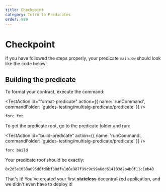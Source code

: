 ```yaml
---
title: Checkpoint
category: Intro to Predicates
order: 999
---
```



# Checkpoint

If you have followed the steps properly, your predicate `main.sw` should look like the code below:

<CodeImport
  file="../../examples/intro-to-predicates/multisig-predicate/src/main.sw"
  comment="all"
  commentType="//"
  lang="sway"
/>

## Building the predicate

To format your contract, execute the command:

<TestAction
id="format-predicate"
action={{
  name: 'runCommand',
  commandFolder: 'guides-testing/multisig-predicate/predicate'
}}
/>

```sh
forc fmt
```

To get the predicate root, go to the predicate folder and run:

<TestAction
id="build-predicate"
action={{
  name: 'runCommand',
  commandFolder: 'guides-testing/multisig-predicate/predicate'
}}
/>

```sh
forc build
```

Your predicate root should be exactly:

```sh
0x2d5e1058a695d6fd8bf30dfa1d8e987f99c9c99a6dd614103d2b4b0f11c1eb40
```

That's it! You've created your first **stateless** decentralized application, and we didn't even have to deploy it!
